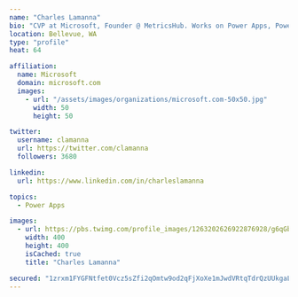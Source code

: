 ```yaml
---
name: "Charles Lamanna"
bio: "CVP at Microsoft, Founder @ MetricsHub. Works on Power Apps, Power Automate, Power Virtual Agent, Common Data Service and Dynamics 365."
location: Bellevue, WA
type: "profile"
heat: 64

affiliation:
  name: Microsoft
  domain: microsoft.com
  images:
    - url: "/assets/images/organizations/microsoft.com-50x50.jpg"
      width: 50
      height: 50

twitter:
  username: clamanna
  url: https://twitter.com/clamanna
  followers: 3680

linkedin:
  url: https://www.linkedin.com/in/charleslamanna

topics:
  - Power Apps

images:
  - url: https://pbs.twimg.com/profile_images/1263202626922876928/g6qGbHZ-_400x400.jpg
    width: 400
    height: 400
    isCached: true
    title: "Charles Lamanna"

secured: "1zrxm1FYGFNtfet0Vcz5sZfi2qOmtw9od2qFjXoXe1mJwdVRtqTdrQzUUkgaLitMm9nd/hNJBwOMgEBmkU5s910kwz5VbyodOcqcYj8RBIMPDoYAhBT77QeNnzI7QW3SQkqh+wz2arCxsKJZjWfF5HptCq8XQtFGkRkwIbGFfMNqvRpc0ytrXMT0nSk3YCkNIdaDD4lV2pYFo/grWHSisW1Yp2PRaozz+07e7cnad2W0CZaApdjlHlQIkMnRKW0Fb/2vxRwuhhmEA2KF45qh+X2LUDKE6fVgb7K379UA9bmJOvtbKARXonel80GmIMbhTGBazC0I/tPhr6mJkbtohyq7mMYYsju/09Qgh4yCIt+ULWd1epRC6Pto+vvlNVII5EIdytP/lnJNw4aiL1kJ767nblw3yJaHEaZji71tL3Q=;9aal671JoOkb7P0uJ44C5Q=="
---
```


